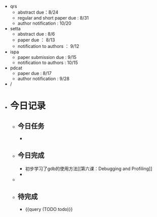 - qrs
	- abstract due：8/24
	- regular and short paper due : 8/31
	- author notification : 10/20
- setta
	- abstract due : 8/6
	- paper due ： 8/13
	- notification to authors ： 9/12
- ispa
	- paper submission due : 9/15
	- notification to authors : 10/15
- pdcat
	- paper due : 8/17
	- author notification : 9/28
- /
- # 今日记录
	- ## 今日任务
		-
	- ##  今日完成
		- 初步学习了gdb的使用方法[[第六课：Debugging and Profiling]]
		-
	-
	- ## 待完成
		- {{query (TODO todo)}}